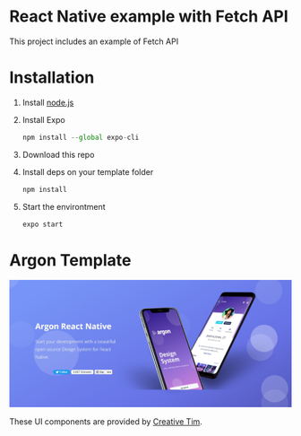 # React Native example with Fetch API

This project includes an example of Fetch API


# Installation

1. Install [node.js](https://nodejs.org/en/)
2. Install Expo

   ```jsx
   npm install --global expo-cli
   ```

3. Download this repo
4. Install deps on your template folder

   ```jsx
   npm install
   ```

5. Start the environtment

   ```jsx
   expo start
   ```



# Argon Template

![demo.jpg](https://github.com/sarasapaula/AccesoGaleriaImg/blob/main/assets/argonDemo.jpg)

These UI components are provided by [Creative Tim](https://www.creative-tim.com/?_ga=2.265265039.1836437136.1652640077-640272839.1648788668).

